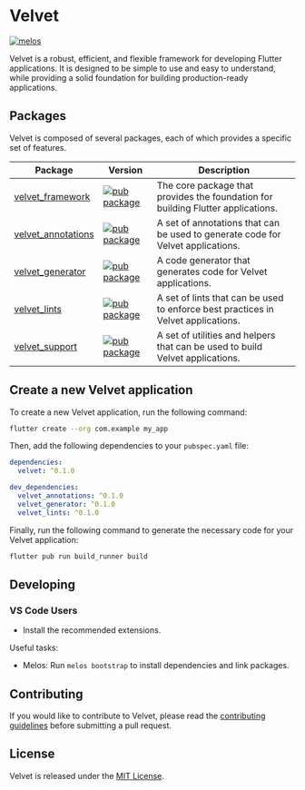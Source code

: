 # Velvet

[![melos](https://img.shields.io/badge/maintained%20with-melos-f700ff.svg?style=flat-square)](https://github.com/invertase/melos)

Velvet is a robust, efficient, and flexible framework for developing Flutter applications.
It is designed to be simple to use and easy to understand, while providing a solid foundation for building production-ready applications.

## Packages

Velvet is composed of several packages, each of which provides a specific set of features.

| Package | Version | Description |
| ------- | ------- | ----------- |
| [velvet_framework](packages/velvet_framework) | [![pub package](https://img.shields.io/pub/v/velvet_framework.svg)](https://pub.dev/packages/velvet_framework) | The core package that provides the foundation for building Flutter applications. |
| [velvet_annotations](packages/velvet_annotations) | [![pub package](https://img.shields.io/pub/v/velvet_annotations.svg)](https://pub.dev/packages/velvet_annotations) | A set of annotations that can be used to generate code for Velvet applications. |
| [velvet_generator](packages/velvet_generator) | [![pub package](https://img.shields.io/pub/v/velvet_generator.svg)](https://pub.dev/packages/velvet_generator) | A code generator that generates code for Velvet applications. |
| [velvet_lints](packages/velvet_lints) | [![pub package](https://img.shields.io/pub/v/velvet_lints.svg)](https://pub.dev/packages/velvet_lints) | A set of lints that can be used to enforce best practices in Velvet applications. |
| [velvet_support](packages/velvet_support) | [![pub package](https://img.shields.io/pub/v/velvet_support.svg)](https://pub.dev/packages/velvet_support) | A set of utilities and helpers that can be used to build Velvet applications. |

## Create a new Velvet application

To create a new Velvet application, run the following command:

```bash
flutter create --org com.example my_app
```

Then, add the following dependencies to your `pubspec.yaml` file:

```yaml
dependencies:
  velvet: ^0.1.0

dev_dependencies:
  velvet_annotations: ^0.1.0
  velvet_generator: ^0.1.0
  velvet_lints: ^0.1.0
```

Finally, run the following command to generate the necessary code for your Velvet application:

```bash
flutter pub run build_runner build
```

## Developing

### VS Code Users

- Install the recommended extensions.

Useful tasks:
- Melos: Run `melos bootstrap` to install dependencies and link packages.


## Contributing

If you would like to contribute to Velvet, please read the [contributing guidelines](CONTRIBUTING.md) before submitting a pull request.

## License

Velvet is released under the [MIT License](LICENSE).
